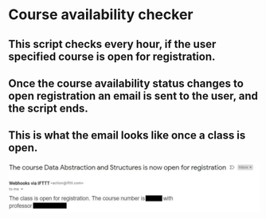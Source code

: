 # Course availability checker
## This script checks every hour, if the user specified course is open for registration.
## Once the course availability status changes to open registration an email is sent to the user, and the script ends.

## This is what the email looks like once a class is open.
![](result/result_email.JPG)

